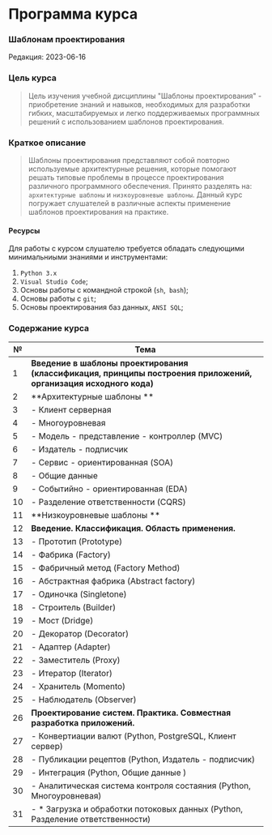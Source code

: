 # Программа курса 
### Шаблонам проектирования

Редакция: 2023-06-16

### Цель курса
> Цель изучения учебной дисциплины "Шаблоны проектирования" - приобретение знаний и навыков, необходимых для разработки гибких, масштабируемых
> и легко поддерживаемых программных решений с использованием шаблонов проектирования.

### Краткое описание
> Шаблоны проектирования представляют собой повторно используемые архитектурные решения, которые помогают решать типовые проблемы 
> в процессе проектирования различного программного обеспечения. Принято разделять на: `архитектурные шаблоны` и `низкоуровневые шаблоны`.
> Данный курс погружает слушателей в различные аспекты применение шаблонов проектирования на практике.

#### Ресурсы
Для работы с курсом слушателю требуется обладать следующими минимальниыми знаниями и инструментами:
1. `Python 3.x`
2. `Visual Studio Code`;
3. Основы работы с командной строкой (`sh`,` bash`);
4. Основы работы с `git`;
5. Основы проектирования баз данных, `ANSI SQL`;

### Содержание курса
| №   | Тема                                                                                                              |
|-----|-------------------------------------------------------------------------------------------------------------------|
| 1   | **Введение в шаблоны проектирования (классификация, принципы построения приложений, организация исходного кода)** |
| 2   | **Архитектурные шаблоны   **                                                                                      |
| 3   | - Клиент серверная                                                                                                |
| 4   | - Многоуровневая                                                                                                  |
| 5   | - Модель - представление - контроллер (MVC)                                                                       |
| 6   | - Издатель - подписчик                                                                                            |
| 7   | - Сервис - ориентированная (SOA)                                                                                  |
| 8   | - Общие данные                                                                                                    |
| 9   | - Событийно - ориентированная (EDA)                                                                               |
 | 10  | - Разделение ответственности (CQRS)                                                                               |
| 11  | **Низкоуровневые шаблоны  **                                                                                      |
| 12  | **Введение. Классификация. Область применения.**                                                                  |
| 13  | - Прототип (Prototype)                                                                                            |
| 14  | - Фабрика  (Factory)                                                                                              |
| 15  | - Фабричный метод (Factory Method)                                                                                |
| 16  | - Абстрактная фабрика (Abstract factory)                                                                          |
| 17  | - Одиночка (Singletone)                                                                                           |
| 18  | - Строитель (Builder)                                                                                             |
| 19  | - Мост (Dridge)                                                                                                   |
| 20  | - Декоратор (Decorator)                                                                                           |
| 21  | - Адаптер (Adapter)                                                                                               |
| 22  | - Заместитель (Proxy)                                                                                             |
| 23  | - Итератор (Iterator)                                                                                             |
| 24  | - Хранитель (Momento)                                                                                             |
| 25  | - Наблюдатель (Observer)                                                                                          |
| 26  | **Проектирование систем. Практика.  Совместная разработка приложений.**                                           |
| 27  | - Конвертиации валют (Python, PostgreSQL, Клиент сервер)                                                          |
| 28  | - Публикации рецептов (Python, Издатель - подписчик)                                                              |
| 29  | - Интеграция (Python, Общие данные )                                                                              |
| 30  | - Аналитическая система контроля состаяния (Python, Многоуровневая)                                               |
| 31  | - * Загрузка и обработки потоковых данных (Python, Разделение ответственности)                                    |



















